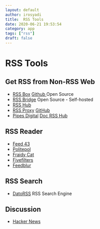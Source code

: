 ```yaml
---
layout: default
author: irosyadi
title:  RSS Tools
date: 2020-06-21 19:53:54
category: app
tags: ["rss"]
draft: false
---
```


# RSS Tools

## Get RSS from Non-RSS Web
- [RSS Box](https://rssbox.herokuapp.com/) [Github ](https://github.com/stefansundin/rssbox) Open Source
- [RSS Bridge](https://github.com/RSS-Bridge/rss-bridge) Open Source - Self-hosted
- [RSS Hub](https://github.com/DIYgod/RSSHub)
- [RSS Proxy](https://rssproxy.migor.org/) [GitHub](https://github.com/damoeb/rss-proxy/)
- [Pipes Digital](https://pipes.digital/) [Doc RSS Hub](https://docs.rsshub.app/en/)

## RSS Reader
- [Feed 43](https://feed43.com/)
- [Politepol](https://politepol.com/en/)
- [Fraidy Cat](https://fraidyc.at/)
- [Fivefilters](https://createfeed.fivefilters.org/)
- [Feedblur](https://github.com/dewey/feedbridge)

## RSS Search
- [DatoRSS](https://www.datorss.com/) RSS Search Engine

## Discussion
- [Hacker News](https://news.ycombinator.com/item?id=23583629)
